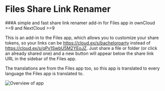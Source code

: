 # Files Share Link Renamer
###A simple and fast share link renamer add-in for Files app in ownCloud >=9 and NextCloud >=9


This is an add-in to the Files app, which allows you to customize your share tokens, so your links can be https://cloud.ex/s/bachelorparty instead of https://cloud.ex/s/qPv1SwbU5M2YEoJZ. Just share a file or folder (or click an already shared one) and a new button will appear below the share link URL in the sidebar of the Files app.

The translations are from the Files app too, so this app is translated to every language the Files app is translated to.

![Overview of app](https://apps.owncloud.com/CONTENT/content-pre2/174742-2.png)
